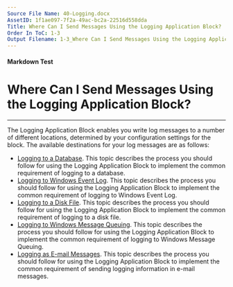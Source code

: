 ```yaml
---
Source File Name: 40-Logging.docx
AssetID: 1f1ae097-7f2a-49ac-bc2a-22516d558dda
Title: Where Can I Send Messages Using the Logging Application Block?
Order In ToC: 1-3
Output Filename: 1-3_Where Can I Send Messages Using the Logging Application Block-.markdown
---
```


#### Markdown Test ####
# Where Can I Send Messages Using the Logging Application Block? #
----------

The Logging Application Block enables you write log messages to a number of different locations, determined by your configuration settings for the block. The available destinations   for your log messages are as follows:  
+ [Logging to a Database]({$finalDocSet}). This topic describes the process you should follow for using the Logging Application Block to implement the common requirement of logging to a database.
+ [Logging to Windows Event Log]({$finalDocSet}). This topic describes the process you should follow for using the Logging Application Block to implement the common requirement of logging to Windows Event Log.
+ [Logging to a Disk File]({$finalDocSet}). This topic describes the process you should follow for using the Logging Application Block to implement the common requirement of logging to a disk file.
+ [Logging to Windows Message Queuing]({$finalDocSet}). This topic describes the process you should follow for using the Logging Application Block to implement the common requirement of logging to Windows Message Queuing.
+ [Logging as E-mail Messages]({$finalDocSet}). This topic describes the process you should follow for using the Logging Application Block to implement the common requirement of sending logging information in e-mail messages.
